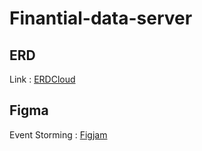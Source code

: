 # Finantial-data-server

## ERD

Link : [ERDCloud](https://www.erdcloud.com/d/JcoujkpnjQMifRJmf)

## Figma

Event Storming : [Figjam](https://www.figma.com/board/x7m2mrLdoQoAJm95HHJ90C/showmeyourticker_storming?node-id=0-1&t=oLxsBJbj4UlJHCRl-1)